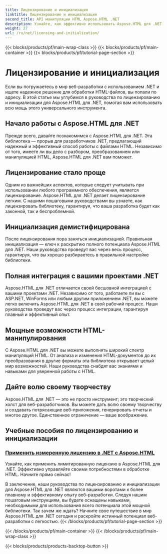```yaml
---
title: Лицензирование и инициализация
linktitle: Лицензирование и инициализация
second_title: API манипуляции HTML Aspose.HTML .NET
description: Узнайте, как эффективно использовать Aspose.HTML для .NET с помощью наших всеобъемлющих учебных пособий по лицензированию и инициализации. Раскройте весь потенциал этого инструмента.
weight: 27
url: /ru/net/licensing-and-initialization/
---
```


{{< blocks/products/pf/main-wrap-class >}}
{{< blocks/products/pf/main-container >}}
{{< blocks/products/pf/tutorial-page-section >}}

# Лицензирование и инициализация


Если вы погружаетесь в мир веб-разработки с использованием .NET и ищете надежное решение для обработки HTML-файлов, вы попали по адресу. В этой статье мы углубимся в руководства по лицензированию и инициализации для Aspose.HTML для .NET, помогая вам использовать всю мощь этого универсального инструмента.

## Начало работы с Aspose.HTML для .NET

Прежде всего, давайте познакомимся с Aspose.HTML для .NET. Эта библиотека — прорыв для разработчиков .NET, предлагающий надежный и эффективный способ работы с файлами HTML. Независимо от того, имеете ли вы дело с разбором, преобразованием или манипуляцией HTML, Aspose.HTML для .NET вам поможет. 

## Лицензирование стало проще

Одним из важнейших аспектов, которые следует учитывать при использовании любого программного обеспечения, является лицензирование. Aspose.HTML для .NET делает лицензирование легким. С нашими пошаговыми руководствами вы узнаете, как лицензировать библиотеку, гарантируя, что ваша разработка будет как законной, так и беспроблемной. 

## Инициализация демистифицирована

После лицензирования пора заняться инициализацией. Правильная инициализация — ключ к раскрытию полного потенциала Aspose.HTML для .NET. Наши руководства проведут вас через весь процесс, гарантируя, что вы хорошо разбираетесь в правильной настройке библиотеки. 

## Полная интеграция с вашими проектами .NET

Aspose.HTML для .NET отличается своей бесшовной интеграцией с вашими проектами .NET. Независимо от того, работаете ли вы с ASP.NET, WinForms или любым другим приложением .NET, вы можете легко включить Aspose.HTML для .NET в свой рабочий процесс. Наши руководства проведут вас через процесс интеграции, гарантируя плавный и эффективный опыт.

## Мощные возможности HTML-манипулирования

С Aspose.HTML для .NET вы можете выполнять широкий спектр манипуляций HTML. От анализа и изменения HTML-документов до их преобразования в другие форматы эта библиотека открывает целый мир возможностей. Наши руководства снабдят вас знаниями и навыками для уверенной работы с HTML.

## Дайте волю своему творчеству

Aspose.HTML для .NET — это не просто инструмент; это творческий холст для веб-разработчиков. Вы можете дать волю своему творчеству и создавать потрясающие веб-приложения, генерировать отчеты и многое другое. Единственное ограничение — ваше воображение.

## Учебные пособия по лицензированию и инициализации
### [Применить измеренную лицензию в .NET с Aspose.HTML](./apply-metered-license/)
Узнайте, как применить лимитированную лицензию в Aspose.HTML для .NET. Эффективно управляйте своими потребностями в обработке HTML. Начните прямо сейчас!

В заключение, наши руководства по лицензированию и инициализации для Aspose.HTML для .NET являются вашими воротами к более плавному и эффективному опыту веб-разработки. Следуя нашим пошаговым инструкциям, вы будете оснащены навыками, необходимыми для использования всего потенциала этой мощной библиотеки. Так зачем же ждать? Начните свое путешествие в мир Aspose.HTML для .NET сегодня и раскройте истинный потенциал веб-разработки с легкостью.
{{< /blocks/products/pf/tutorial-page-section >}}

{{< /blocks/products/pf/main-container >}}
{{< /blocks/products/pf/main-wrap-class >}}

{{< blocks/products/products-backtop-button >}}
